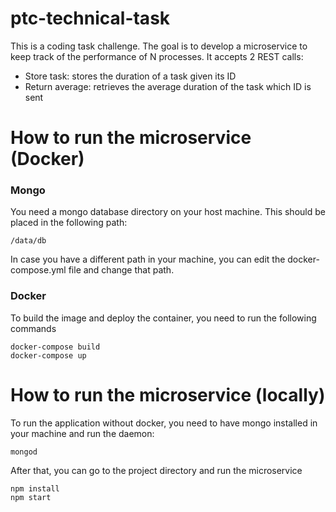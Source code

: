 # ptc-technical-task
This is a coding task challenge. The goal is to develop a microservice to
keep track of the performance of N processes. It accepts 2 REST calls:
- Store task: stores the duration of a task given its ID
- Return average: retrieves the average duration of the task which ID is sent

# How to run the microservice (Docker)

### Mongo
You need a mongo database directory on your host machine. This should be placed in
the following path:
```
/data/db
```
In case you have a different path in your machine, you can edit the docker-compose.yml
file and change that path.

### Docker
To build the image and deploy the container, you need to run the following commands
```
docker-compose build
docker-compose up
```

# How to run the microservice (locally)

To run the application without docker, you need to have mongo installed in your
machine and run the daemon:
```
mongod
```

After that, you can go to the project directory and run the microservice
```
npm install
npm start
```
